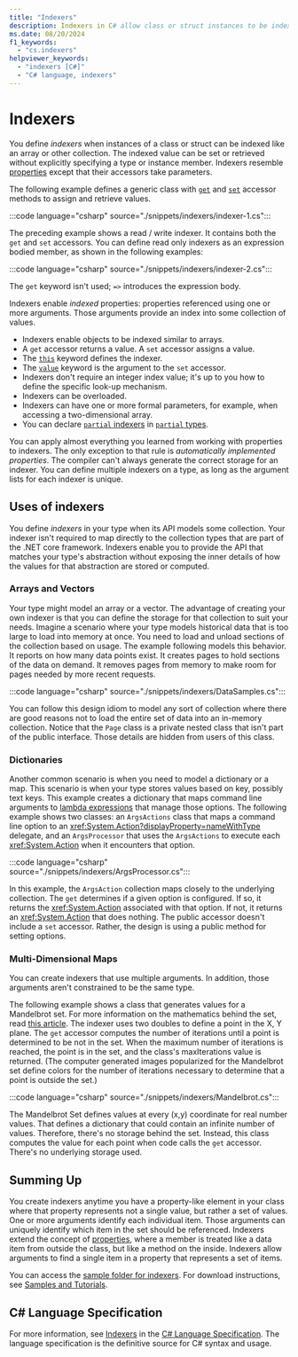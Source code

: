 ```yaml
---
title: "Indexers"
description: Indexers in C# allow class or struct instances to be indexed like arrays. You can set or get the indexed value without specifying a type or instance member.
ms.date: 08/20/2024
f1_keywords: 
  - "cs.indexers"
helpviewer_keywords: 
  - "indexers [C#]"
  - "C# language, indexers"
---
```

# Indexers

You define *indexers* when instances of a class or struct can be indexed like an array or other collection. The indexed value can be set or retrieved without explicitly specifying a type or instance member. Indexers resemble [properties](../classes-and-structs/properties.md) except that their accessors take parameters.

The following example defines a generic class with [`get`](../../language-reference/keywords/get.md) and [`set`](../../language-reference/keywords/set.md) accessor methods to assign and retrieve values.

:::code language="csharp" source="./snippets/indexers/indexer-1.cs":::

The preceding example shows a read / write indexer. It contains both the `get` and `set` accessors. You can define read only indexers as an expression bodied member, as shown in the following examples:

:::code language="csharp" source="./snippets/indexers/indexer-2.cs":::

The `get` keyword isn't used; `=>` introduces the expression body.

Indexers enable *indexed* properties: properties referenced using one or more arguments. Those arguments provide an index into some collection of values.

- Indexers enable objects to be indexed similar to arrays.
- A `get` accessor returns a value. A `set` accessor assigns a value.
- The [`this`](../../language-reference/keywords/this.md) keyword defines the indexer.
- The [`value`](../../language-reference/keywords/value.md) keyword is the argument to the `set` accessor.
- Indexers don't require an integer index value; it's up to you how to define the specific look-up mechanism.
- Indexers can be overloaded.
- Indexers can have one or more formal parameters, for example, when accessing a two-dimensional array.
- You can declare [`partial` indexers](../../language-reference/keywords/partial-member.md) in [`partial` types](../../language-reference/keywords/partial-type.md).

You can apply almost everything you learned from working with properties to indexers. The only exception to that rule is *automatically implemented properties*. The compiler can't always generate the correct storage for an indexer. You can define multiple indexers on a type, as long as the argument lists for each indexer is unique.

## Uses of indexers

You define *indexers* in your type when its API models some collection. Your indexer isn't required to map directly to the collection types that are part of the .NET core framework. Indexers enable you to provide the API that matches your type's abstraction without exposing the inner details of how the values for that abstraction are stored or computed.

### Arrays and Vectors

Your type might model an array or a vector. The advantage of creating your own indexer is that you can define the storage for that collection to suit your needs. Imagine a scenario where your type models historical data that is too large to load into memory at once. You need to load and unload sections of the collection based on usage. The example following models this behavior. It reports on how many data points exist. It creates pages to hold sections of the data on demand. It removes pages from memory to make room for pages needed by more recent requests.

:::code language="csharp" source="./snippets/indexers/DataSamples.cs":::

You can follow this design idiom to model any sort of collection where there are good reasons not to load the entire set of data into an in-memory collection. Notice that the `Page` class is a private nested class that isn't part of the public interface. Those details are hidden from users of this class.

### Dictionaries

Another common scenario is when you need to model a dictionary or a map. This scenario is when your type stores values based on key, possibly text keys. This example creates a dictionary that maps command line arguments to [lambda expressions](../../delegates-overview.md) that manage those options. The following example shows two classes: an `ArgsActions` class that maps a command line option to an <xref:System.Action?displayProperty=nameWithType> delegate, and an `ArgsProcessor` that uses the `ArgsActions` to execute each <xref:System.Action> when it encounters that option.

:::code language="csharp" source="./snippets/indexers/ArgsProcessor.cs":::

In this example, the `ArgsAction` collection maps closely to the underlying collection. The `get` determines if a given option is configured. If so, it returns the <xref:System.Action> associated with that option. If not, it returns an <xref:System.Action> that does nothing. The public accessor doesn't include a `set` accessor. Rather, the design is using a public method for setting options.

### Multi-Dimensional Maps

You can create indexers that use multiple arguments. In addition, those arguments aren't constrained to be the same type.

The following example shows a class that generates values for a Mandelbrot set. For more information on the mathematics behind the set, read [this article](https://en.wikipedia.org/wiki/Mandelbrot_set). The indexer uses two doubles to define a point in the X, Y plane. The `get` accessor computes the number of iterations until a point is determined to be not in the set. When the maximum number of iterations is reached, the point is in the set, and the class's maxIterations value is returned. (The computer generated images popularized for the Mandelbrot set define colors for the number of iterations necessary to determine that a point is outside the set.)

:::code language="csharp" source="./snippets/indexers/Mandelbrot.cs":::

The Mandelbrot Set defines values at every (x,y) coordinate for real number values. That defines a dictionary that could contain an infinite number of values. Therefore, there's no storage behind the set. Instead, this class computes the value for each point when code calls the `get` accessor. There's no underlying storage used.

## Summing Up

You create indexers anytime you have a property-like element in your class where that property represents not a single value, but rather a set of values. One or more arguments identify each individual item. Those arguments can uniquely identify which item in the set should be referenced. Indexers extend the concept of [properties](../classes-and-structs/properties.md), where a member is treated like a data item from outside the class, but like a method on the inside. Indexers allow arguments to find a single item in a property that represents a set of items.

You can access the [sample folder for indexers](https://github.com/dotnet/samples/tree/main/csharp/indexers). For download instructions, see [Samples and Tutorials](../../../samples-and-tutorials/index.md#view-and-download-samples).

## C# Language Specification

For more information, see [Indexers](~/_csharpstandard/standard/classes.md#159-indexers) in the [C# Language Specification](~/_csharpstandard/standard/README.md). The language specification is the definitive source for C# syntax and usage.
